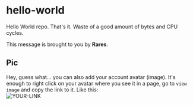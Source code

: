 # hello-world

Hello World repo. That's it. Waste of a good amount of bytes and CPU cycles.

This message is brought to you by **Rares**.

## Pic

Hey, guess what... you can also add your account avatar (image). It's enough to right click on your avatar where you see it in a page, go to `view image` and copy the link to it.
Like this:  
![YOUR-LINK](https://avatars.githubusercontent.com/u/49694096?s=400&v=4)
